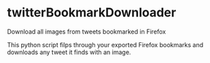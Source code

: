 # twitterBookmarkDownloader
Download all images from tweets bookmarked in Firefox

This python script filps through your exported Firefox bookmarks and downloads any tweet it finds with an image.
